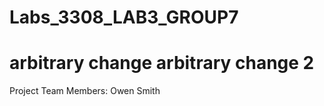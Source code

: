 # Labs_3308_LAB3_GROUP7

arbitrary change
arbitrary change 2
=====
Project Team Members:
Owen Smith
